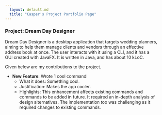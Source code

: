 ```yaml
---
  layout: default.md
  title: "Casper's Project Portfolio Page"
---
```


### Project: Dream Day Designer

Dream Day Designer is a desktop application that targets wedding planners, aiming to help them manage clients and vendors through an effective address book at once. The user interacts with it using a CLI, and it has a GUI created with JavaFX. It is written in Java, and has about 10 kLoC.

Given below are my contributions to the project.

* **New Feature**: Wrote 1 cool command
  * What it does: Something cool.
  * Justification: Makes the app cooler.
  * Highlights: This enhancement affects existing commands and commands to be added in future. It required an in-depth analysis of design alternatives. The implementation too was challenging as it required changes to existing commands.
